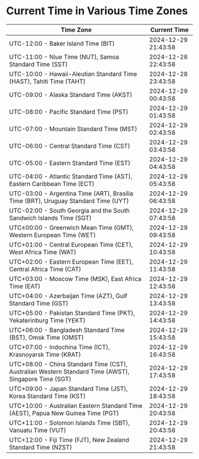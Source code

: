 # Current Time in Various Time Zones

| Time Zone | Current Time |
|-----------|--------------|
| UTC-12:00 - Baker Island Time (BIT) | 2024-12-29 21:43:58 |
| UTC-11:00 - Niue Time (NUT), Samoa Standard Time (SST) | 2024-12-28 22:43:58 |
| UTC-10:00 - Hawaii-Aleutian Standard Time (HAST), Tahiti Time (TAHT) | 2024-12-28 23:43:58 |
| UTC-09:00 - Alaska Standard Time (AKST) | 2024-12-29 00:43:58 |
| UTC-08:00 - Pacific Standard Time (PST) | 2024-12-29 01:43:58 |
| UTC-07:00 - Mountain Standard Time (MST) | 2024-12-29 02:43:58 |
| UTC-06:00 - Central Standard Time (CST) | 2024-12-29 03:43:58 |
| UTC-05:00 - Eastern Standard Time (EST) | 2024-12-29 04:43:58 |
| UTC-04:00 - Atlantic Standard Time (AST), Eastern Caribbean Time (ECT) | 2024-12-29 05:43:58 |
| UTC-03:00 - Argentina Time (ART), Brasília Time (BRT), Uruguay Standard Time (UYT) | 2024-12-29 06:43:58 |
| UTC-02:00 - South Georgia and the South Sandwich Islands Time (SGT) | 2024-12-29 07:43:58 |
| UTC±00:00 - Greenwich Mean Time (GMT), Western European Time (WET) | 2024-12-29 09:43:58 |
| UTC+01:00 - Central European Time (CET), West Africa Time (WAT) | 2024-12-29 10:43:58 |
| UTC+02:00 - Eastern European Time (EET), Central Africa Time (CAT) | 2024-12-29 11:43:58 |
| UTC+03:00 - Moscow Time (MSK), East Africa Time (EAT) | 2024-12-29 12:43:58 |
| UTC+04:00 - Azerbaijan Time (AZT), Gulf Standard Time (GST) | 2024-12-29 13:43:58 |
| UTC+05:00 - Pakistan Standard Time (PKT), Yekaterinburg Time (YEKT) | 2024-12-29 14:43:58 |
| UTC+06:00 - Bangladesh Standard Time (BST), Omsk Time (OMST) | 2024-12-29 15:43:58 |
| UTC+07:00 - Indochina Time (ICT), Krasnoyarsk Time (KRAT) | 2024-12-29 16:43:58 |
| UTC+08:00 - China Standard Time (CST), Australian Western Standard Time (AWST), Singapore Time (SGT) | 2024-12-29 17:43:58 |
| UTC+09:00 - Japan Standard Time (JST), Korea Standard Time (KST) | 2024-12-29 18:43:58 |
| UTC+10:00 - Australian Eastern Standard Time (AEST), Papua New Guinea Time (PGT) | 2024-12-29 20:43:58 |
| UTC+11:00 - Solomon Islands Time (SBT), Vanuatu Time (VUT) | 2024-12-29 20:43:58 |
| UTC+12:00 - Fiji Time (FJT), New Zealand Standard Time (NZST) | 2024-12-29 21:43:58 |
